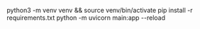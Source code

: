 python3 -m venv venv &&  source venv/bin/activate
pip install -r requirements.txt
python -m uvicorn main:app --reload
